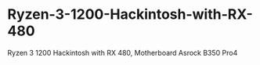 # Ryzen-3-1200-Hackintosh-with-RX-480
Ryzen 3 1200 Hackintosh with RX 480, Motherboard Asrock B350 Pro4
